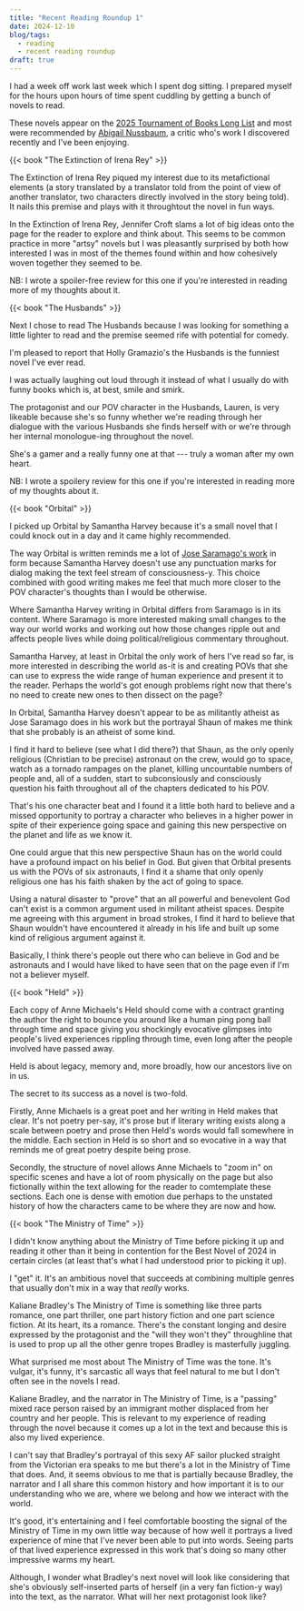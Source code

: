 ```yaml
---
title: "Recent Reading Roundup 1"
date: 2024-12-10
blog/tags:
  - reading
  - recent reading roundup
draft: true
---
```


I had a week off work last week which I spent dog sitting. I prepared myself for the hours upon hours of time spent cuddling by getting a bunch of novels to read.

These novels appear on the [2025 Tournament of Books Long List](https://www.tournamentofbooks.com/the-year-in-fiction-2024) and most were recommended by [Abigail Nussbaum](https://wrongquestions.blogspot.com/), a critic who's work I discovered recently and I've been enjoying.   

{{< book "The Extinction of Irena Rey" >}}

The Extinction of Irena Rey piqued my interest due to its metafictional elements (a story translated by a translator told from the point of view of another translator, two characters directly involved in the story being told). It nails this premise and plays with it throughtout the novel in fun ways.

In the Extinction of Irena Rey, Jennifer Croft slams a lot of big ideas onto the page for the reader to explore and think about. This seems to be common practice in more "artsy" novels but I was pleasantly surprised by both how interested I was in most of the themes found within and how cohesively woven together they seemed to be.

NB: I wrote a spoiler-free review for this one if you're interested in reading more of my thoughts about it.

{{< book "The Husbands" >}}

Next I chose to read The Husbands because I was looking for something a little lighter to read and the premise seemed rife with potential for comedy.

I'm pleased to report that Holly Gramazio's the Husbands is the funniest novel I've ever read.

I was actually laughing out loud through it instead of what I usually do with funny books which is, at best, smile and smirk.

The protagonist and our POV character in the Husbands, Lauren, is very likeable because she's so funny whether we're reading through her dialogue with the various Husbands she finds herself with or we're through her internal monologue-ing throughout the novel.

She's a gamer and a really funny one at that --- truly a woman after my own heart. 

NB: I wrote a spoilery review for this one if you're interested in reading more of my thoughts about it.

{{< book "Orbital" >}}

I picked up Orbital by Samantha Harvey because it's a small novel that I could knock out in a day and it came highly recommended.

The way Orbital is written reminds me a lot of [Jose Saramago's work](/authors/josé-saramago/) in form because Samantha Harvey doesn't use any punctuation marks for dialog making the text feel stream of consciousness-y. This choice combined with good writing makes me feel that much more closer to the POV character's thoughts than I would be otherwise.

Where Samantha Harvey writing in Orbital differs from Saramago is in its content. Where Saramago is more interested making small changes to the way our world works and working out how those changes ripple out and affects people lives while doing political/religious commentary throughout.

Samantha Harvey, at least in Orbital the only work of hers I've read so far, is more interested in describing the world as-it is and creating POVs that she can use to express the wide range of human experience and present it to the reader. Perhaps the world's got enough problems right now that there's no need to create new ones to then dissect on the page?

In Orbital, Samantha Harvey doesn't appear to be as militantly atheist as Jose Saramago does in his work but the portrayal Shaun of makes me think that she probably is an atheist of some kind.

I find it hard to believe (see what I did there?) that Shaun, as the only openly religious (Christian to be precise) astronaut on the crew, would go to space, watch as a tornado rampages on the planet, killing uncountable numbers of people and, all of a sudden, start to subconsiously and consciously question his faith throughout all of the chapters dedicated to his POV.

That's his one character beat and I found it a little both hard to believe and a missed opportunity to portray a character who believes in a higher power in spite of their experience going space and gaining this new perspective on the planet and life as we know it.

One could argue that this new perspective Shaun has on the world could have a profound impact on his belief in God. But given that Orbital presents us with the POVs of six astronauts, I find it a shame that only openly religious one has his faith shaken by the act of going to space.

Using a natural disaster to "prove" that an all powerful and benevolent God can't exist is a common argument used in militant atheist spaces. Despite me agreeing with this argument in broad strokes, I find it hard to believe that Shaun wouldn't have encountered it already in his life and built up some kind of religious argument against it.

Basically, I think there's people out there who can believe in God and be astronauts and I would have liked to have seen that on the page even if I'm not a believer myself.

{{< book "Held" >}}

Each copy of Anne Michaels's Held should come with a contract granting the author the right to bounce you around like a human ping pong ball through time and space giving you shockingly evocative glimpses into people's lived experiences rippling through time, even long after the people involved have passed away.

Held is about legacy, memory and, more broadly, how our ancestors live on in us.

The secret to its success as a novel is two-fold.

Firstly, Anne Michaels is a great poet and her writing in Held makes that clear. It's not poetry per-say, it's prose but if literary writing exists along a scale between poetry and prose then Held's words would fall somewhere in the middle. Each section in Held is so short and so evocative in a way that reminds me of great poetry despite being prose.  

Secondly, the structure of novel allows Anne Michaels to "zoom in" on specific scenes and have a lot of room physically on the page but also fictionally within the text allowing for the reader to comtemplate these sections. Each one is dense with emotion due perhaps to the unstated history of how the characters came to be where they are now and how.

{{< book "The Ministry of Time" >}}

I didn't know anything about the Ministry of Time before picking it up and reading it other than it being in contention for the Best Novel of 2024 in certain circles (at least that's what I had understood prior to picking it up).

I "get" it. It's an ambitious novel that succeeds at combining multiple genres that usually don't mix in a way that *really* works.

Kaliane Bradley's The Ministry of Time is something like three parts romance, one part thriller, one part history fiction and one part science fiction. At its heart, its a romance. There's the constant longing and desire expressed by the protagonist and the "will they won't they" throughline that is used to prop up all the other genre tropes Bradley is masterfully juggling.

What surprised me most about The Ministry of Time was the tone. It's vulgar, it's funny, it's sarcastic all ways that feel natural to me but I don't often see in the novels I read.

Kaliane Bradley, and the narrator in The Ministry of Time, is a "passing" mixed race person raised by an immigrant mother displaced from her country and her people. This is relevant to my experience of reading through the novel because it comes up a lot in the text and because this is also my lived experience.

I can't say that Bradley's portrayal of this sexy AF sailor plucked straight from the Victorian era speaks to me but there's a lot in the Ministry of Time that does. And, it seems obvious to me that is partially because Bradley, the narrator and I all share this common history and how important it is to our understanding who we are, where we belong and how we interact with the world.

It's good, it's entertaining and I feel comfortable boosting the signal of the Ministry of Time in my own little way because of how well it portrays a lived experience of mine that I've never been able to put into words. Seeing parts of that lived experience expressed in this work that's doing so many other impressive warms my heart.

Although, I wonder what Bradley's next novel will look like considering that she's obviously self-inserted parts of herself (in a very fan fiction-y way) into the text, as the narrator. What will her next protagonist look like?